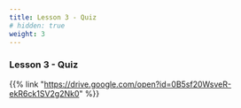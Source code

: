 ```yaml
---
title: Lesson 3 - Quiz
# hidden: true 
weight: 3
---
```


### Lesson 3 - Quiz

{{% link "https://drive.google.com/open?id=0B5sf20WsveR-ekR6ck1SV2g2Nk0" %}}
